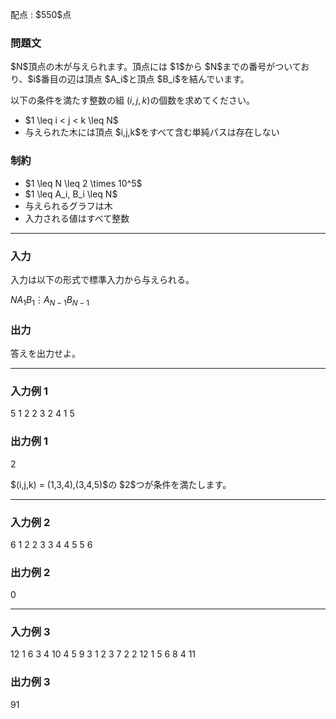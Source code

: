 
<div>

<span>

<span>

<p>
配点 : $550$点
</p>

<div>

<section>

### **問題文**

<p>
$N$頂点の木が与えられます。頂点には $1$から $N$までの番号がついており、$i$番目の辺は頂点 $A_i$と頂点 $B_i$を結んでいます。

以下の条件を満たす整数の組 $(i,j,k)$の個数を求めてください。  
</p>

<ul>

<li>
$1 \leq i < j < k \leq N$
</li>

<li>
与えられた木には頂点 $i,j,k$をすべて含む単純パスは存在しない
</li>

</ul>

</section>

</div>

<div>

<section>

### **制約**

<ul>

<li>
$1 \leq N \leq 2 \times 10^5$
</li>

<li>
$1 \leq A_i, B_i \leq N$
</li>

<li>
与えられるグラフは木
</li>

<li>
入力される値はすべて整数 
</li>

</ul>

</section>

</div>

---

<div>

<div>

<section>

### **入力**

<p>
入力は以下の形式で標準入力から与えられる。
</p>

<div>

$N$$A_1$$B_1$$\vdots$$A_{N-1}$$B_{N-1}$
</div>

</section>

</div>

<div>

<section>

### **出力**

<p>
答えを出力せよ。
</p>

</section>

</div>

</div>

---

<div>

<section>

### **入力例 1**

<div>

5
1 2
2 3
2 4
1 5

</div>

</section>

</div>

<div>

<section>

### **出力例 1**

<div>

2

</div>

<p>
$(i,j,k) = (1,3,4),(3,4,5)$の $2$つが条件を満たします。
</p>

</section>

</div>

---

<div>

<section>

### **入力例 2**

<div>

6
1 2
2 3
3 4
4 5
5 6

</div>

</section>

</div>

<div>

<section>

### **出力例 2**

<div>

0

</div>

</section>

</div>

---

<div>

<section>

### **入力例 3**

<div>

12
1 6
3 4
10 4
5 9
3 1
2 3
7 2
2 12
1 5
6 8
4 11

</div>

</section>

</div>

<div>

<section>

### **出力例 3**

<div>

91

</div>

</section>

</div>

</span>

</span>

</div>
